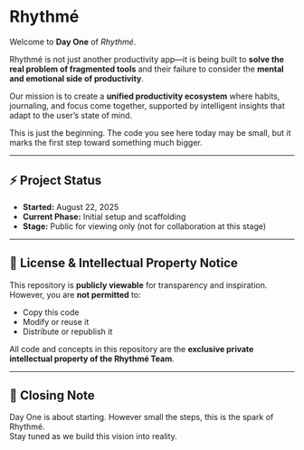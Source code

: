 <!-- This is a [Next.js](https://nextjs.org) project bootstrapped with [`create-next-app`](https://nextjs.org/docs/app/api-reference/cli/create-next-app).

## Getting Started

First, run the development server:

```bash
npm run dev
# or
yarn dev
# or
pnpm dev
# or
bun dev
```

Open [http://localhost:3000](http://localhost:3000) with your browser to see the result.

You can start editing the page by modifying `app/page.tsx`. The page auto-updates as you edit the file.

This project uses [`next/font`](https://nextjs.org/docs/app/building-your-application/optimizing/fonts) to automatically optimize and load [Geist](https://vercel.com/font), a new font family for Vercel.

## Learn More

To learn more about Next.js, take a look at the following resources:

- [Next.js Documentation](https://nextjs.org/docs) - learn about Next.js features and API.
- [Learn Next.js](https://nextjs.org/learn) - an interactive Next.js tutorial.

You can check out [the Next.js GitHub repository](https://github.com/vercel/next.js) - your feedback and contributions are welcome!

## Deploy on Vercel

The easiest way to deploy your Next.js app is to use the [Vercel Platform](https://vercel.com/new?utm_medium=default-template&filter=next.js&utm_source=create-next-app&utm_campaign=create-next-app-readme) from the creators of Next.js.

Check out our [Next.js deployment documentation](https://nextjs.org/docs/app/building-your-application/deploying) for more details. -->


# Rhythmé  

Welcome to **Day One** of *Rhythmé*.  

Rhythmé is not just another productivity app—it is being built to **solve the real problem of fragmented tools** and their failure to consider the **mental and emotional side of productivity**.  

Our mission is to create a **unified productivity ecosystem** where habits, journaling, and focus come together, supported by intelligent insights that adapt to the user’s state of mind.  

This is just the beginning. The code you see here today may be small, but it marks the first step toward something much bigger.  

---

## ⚡ Project Status
- **Started:** August 22, 2025  
- **Current Phase:** Initial setup and scaffolding  
- **Stage:** Public for viewing only (not for collaboration at this stage)  

---

## 📜 License & Intellectual Property Notice
This repository is **publicly viewable** for transparency and inspiration.  
However, you are **not permitted** to:  
- Copy this code  
- Modify or reuse it  
- Distribute or republish it  

All code and concepts in this repository are the **exclusive private intellectual property of the Rhythmé Team**.  

---

## 🌱 Closing Note
Day One is about starting. However small the steps, this is the spark of Rhythmé.  
Stay tuned as we build this vision into reality.  



